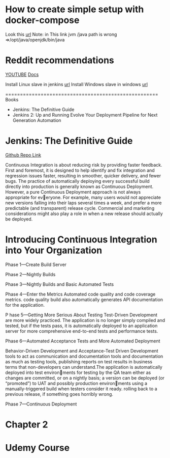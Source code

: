 # How to create simple setup with docker-compose

Look this [url](https://www.cloudbees.com/blog/how-to-install-and-run-jenkins-with-docker-compose)
Note: in This link jvm /java path is wrong  =>/opt/java/openjdk/bin/java

# Reddit recommendations

[YOUTUBE](https://youtu.be/MTm3cb7qiEo?list=PLVx1qovxj-akoYTAboxT1AbHlPmrvRYYZ)
[Docs](https://www.jenkins.io/doc/pipeline/tour/getting-started/)

Install Linux slave in jenkins [url](https://youtu.be/pzG_ZQNbZug)
Install Windows slave in windows [url](https://youtu.be/655a1itG3xg?list=PLVx1qovxj-akoYTAboxT1AbHlPmrvRYYZ)



====================================================
Books
* Jenkins: The Definitive Guide
* Jenkins 2: Up and Running Evolve Your Deployment Pipeline for Next Generation Automation

# Jenkins: The Definitive Guide



[Github Repo Link](https://github.com/ricardoandre97/jenkins-resources.git)

Continuous Integration is about reducing risk by providing faster feedback.
First and foremost, it is designed to help identify and fix integration and regression issues faster, resulting in smoother, quicker delivery, and fewer bugs.
The practice of automatically deploying every successful build directly into production is generally known as Continuous Deployment. However, a pure Continuous Deployment approach is not always appropriate for everyone. For example, many users would not appreciate new versions falling into their laps several times a week, and prefer a more predictable (and transparent) release cycle. Commercial and marketing considerations might also play a role in when a new release should actually be deployed.


# Introducing Continuous Integration into Your Organization

Phase 1—Create Build Server

Phase 2—Nightly Builds

Phase 3—Nightly Builds and Basic Automated Tests

Phase 4—Enter the Metrics
Automated code quality and code coverage metrics. code quality build also automatically generates API documentation for the application.

P
hase 5—Getting More Serious About Testing
Test-Driven Development are more widely practiced. The application is no longer simply compiled and tested, but if the tests pass, it is automatically deployed to an application server for more comprehensive end-to-end tests and performance tests.

Phase 6—Automated Acceptance Tests and More Automated Deployment

Behavior-Driven Development and Acceptance-Test Driven Development tools to act as communication and documentation tools and documentation as much as testing tools, publishing reports on test results in business terms that non-developers can understand.The application is automatically deployed into test environments for testing by the QA team either as changes are committed, or on a nightly basis; a version can be deployed (or “promoted”) to UAT and possibly production environments using a manually-triggered build when testers consider it ready. rolling back to a previous release, if something goes horribly wrong.

Phase 7—Continuous Deployment

# Chapter 2

# Udemy Course
